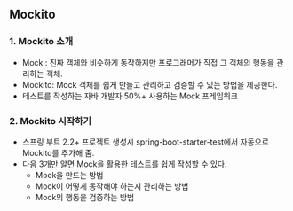 ## Mockito
### 1. Mockito 소개
* Mock : 진짜 객체와 비슷하게 동작하지만 프로그래머가 직접 그 객체의 행동을 관리하는 객체.
* Mockito: Mock 객체를 쉽게 만들고 관리하고 검증할 수 있는 방법을 제공한다.
* 테스트를 작성하는 자바 개발자 50%+ 사용하는 Mock 프레임워크

### 2. Mockito 시작하기
* 스프링 부트 2.2+ 프로젝트 생성시 spring-boot-starter-test에서 자동으로 Mockito를 추가해 줌.
* 다음 3개만 알면 Mock을 활용한 테스트를 쉽게 작성할 수 있다.
  * Mock을 만드는 방법
  * Mock이 어떻게 동작해야 하는지 관리하는 방법
  * Mock의 행동을 검증하는 방법
